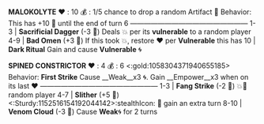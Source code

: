 __**MALOKOLYTE**__
:heart: : 10
:moneybag: : 1/5 chance to drop a random Artifact 🏺
Behavior: This has +10 🎲 until the end of turn 6
—————————————————
1-3   | **Sacrificial Dagger** (-3 :game_die:) Deals :boom: per its __vulnerable__ to a random player
4-9   | **Bad Omen** (+3 :game_die:) If this took 💥, restore :heart: per __Vulnerable__ this has
10    | **Dark Ritual** Gain and cause __Vulnerable__ 🌀


**__SPINED CONSTRICTOR__**
:heart: : 4
:moneybag: : 6 <:gold:1058304371940655185>
Behavior: **First Strike** Cause __Weak__x3 🌀. Gain __Empower__x3 when on its last :heart:
—————————————————
1-3   | **Fang Strike** (-2 :game_die:) :boom::dart: random player
4-7   | **Slither** (+5 :game_die:) <:Sturdy:1152516154192044142>:stealthIcon: 🔀 gain an extra turn
8-10 | **Venom Cloud** (-3 :game_die:) Cause __Weak__🌀 for 2 turns
